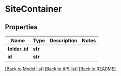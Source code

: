 # SiteContainer

## Properties
Name | Type | Description | Notes
------------ | ------------- | ------------- | -------------
**folder_id** | **str** |  | 
**id** | **str** |  | 

[[Back to Model list]](../README.md#documentation-for-models) [[Back to API list]](../README.md#documentation-for-api-endpoints) [[Back to README]](../README.md)

